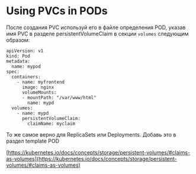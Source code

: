 # Using PVCs in PODs
После создания PVC используй его в файле определения POD, указав имя PVC в разделе persistentVolumeClaim в секции `volumes` следующим образом:
```
apiVersion: v1
kind: Pod
metadata:
  name: mypod
spec:
  containers:
    - name: myfrontend
      image: nginx
      volumeMounts:
      - mountPath: "/var/www/html"
        name: mypd
  volumes:
    - name: mypd
      persistentVolumeClaim:
        claimName: myclaim
```

То же самое верно для ReplicaSets или Deployments. Добавь это в раздел template POD

[https://kubernetes.io/docs/concepts/storage/persistent-volumes/#claims-as-volumes](https://kubernetes.io/docs/concepts/storage/persistent-volumes/#claims-as-volumes)
